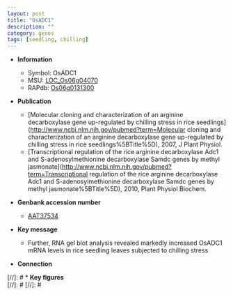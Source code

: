 ```yaml
---
layout: post
title: "OsADC1"
description: ""
category: genes
tags: [seedling, chilling]
---
```


* **Information**  
    + Symbol: OsADC1  
    + MSU: [LOC_Os06g04070](http://rice.plantbiology.msu.edu/cgi-bin/ORF_infopage.cgi?orf=LOC_Os06g04070)  
    + RAPdb: [Os06g0131300](http://rapdb.dna.affrc.go.jp/viewer/gbrowse_details/irgsp1?name=Os06g0131300)  

* **Publication**  
    + [Molecular cloning and characterization of an arginine decarboxylase gene up-regulated by chilling stress in rice seedlings](http://www.ncbi.nlm.nih.gov/pubmed?term=Molecular cloning and characterization of an arginine decarboxylase gene up-regulated by chilling stress in rice seedlings%5BTitle%5D), 2007, J Plant Physiol.
    + [Transcriptional regulation of the rice arginine decarboxylase Adc1 and S-adenosylmethionine decarboxylase Samdc genes by methyl jasmonate](http://www.ncbi.nlm.nih.gov/pubmed?term=Transcriptional regulation of the rice arginine decarboxylase Adc1 and S-adenosylmethionine decarboxylase Samdc genes by methyl jasmonate%5BTitle%5D), 2010, Plant Physiol Biochem.

* **Genbank accession number**  
    + [AAT37534](http://www.ncbi.nlm.nih.gov/nuccore/AAT37534)

* **Key message**  
    + Further, RNA gel blot analysis revealed markedly increased OsADC1 mRNA levels in rice seedling leaves subjected to chilling stress

* **Connection**  

[//]: # * **Key figures**  
[//]: # 
[//]: # 
